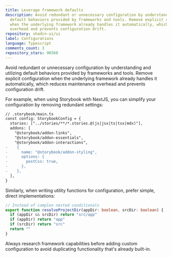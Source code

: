 ```yaml
---
title: Leverage framework defaults
description: Avoid redundant or unnecessary configuration by understanding and utilizing
  default behaviors provided by frameworks and tools. Remove explicit configuration
  when the underlying framework already handles it automatically, which reduces maintenance
  overhead and prevents configuration drift.
repository: shadcn-ui/ui
label: Configurations
language: Typescript
comments_count: 3
repository_stars: 90568
---
```


Avoid redundant or unnecessary configuration by understanding and utilizing default behaviors provided by frameworks and tools. Remove explicit configuration when the underlying framework already handles it automatically, which reduces maintenance overhead and prevents configuration drift.

For example, when using Storybook with NextJS, you can simplify your configuration by removing redundant settings:

```diff
// .storybook/main.ts
const config: StorybookConfig = {
  stories: ["../stories/**/*.stories.@(js|jsx|ts|tsx|mdx)"],
  addons: [
    "@storybook/addon-links",
    "@storybook/addon-essentials",
    "@storybook/addon-interactions",
-    {
-      name: "@storybook/addon-styling",
-      options: {
-        postCss: true,
-      },
-    },
  ],
}
```

Similarly, when writing utility functions for configuration, prefer simple, direct implementations:

```typescript
// Instead of complex nested conditionals
export function resolveProjectDir(appDir: boolean, srcDir: boolean) {
  if (appDir && srcDir) return "src/app"
  if (appDir) return "app"
  if (srcDir) return "src"
  return ""
}
```

Always research framework capabilities before adding custom configuration to avoid duplicating functionality that's already built-in.